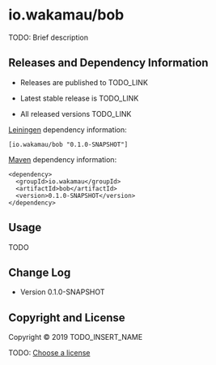 # io.wakamau/bob

TODO: Brief description



## Releases and Dependency Information

* Releases are published to TODO_LINK

* Latest stable release is TODO_LINK

* All released versions TODO_LINK

[Leiningen] dependency information:

    [io.wakamau/bob "0.1.0-SNAPSHOT"]

[Maven] dependency information:

    <dependency>
      <groupId>io.wakamau</groupId>
      <artifactId>bob</artifactId>
      <version>0.1.0-SNAPSHOT</version>
    </dependency>

[Leiningen]: http://leiningen.org/
[Maven]: http://maven.apache.org/



## Usage

TODO



## Change Log

* Version 0.1.0-SNAPSHOT



## Copyright and License

Copyright © 2019 TODO_INSERT_NAME

TODO: [Choose a license](http://choosealicense.com/)
